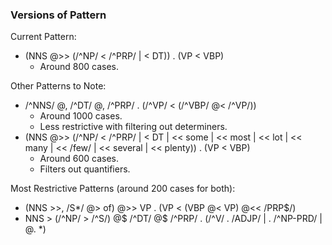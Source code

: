### Versions of Pattern

Current Pattern: 
- (NNS @>> (/^NP/ < /^PRP/ | < DT)) . (VP < VBP)
  - Around 800 cases.

Other Patterns to Note:
- /^NNS/ @, /^DT/ @, /^PRP/ . (/^VP/ < (/^VBP/ @< /^VP/))
  - Around 1000 cases.
  - Less restrictive with filtering out determiners.
- (NNS @>> (/^NP/ < /^PRP/ | < DT | << some | << most | << lot | << many | << /few/ | << several | << plenty)) . (VP < VBP)
  - Around 600 cases. 
  - Filters out quantifiers.

Most Restrictive Patterns (around 200 cases for both):
- (NNS >>, /S*/ @> of) @>> VP . (VP < (VBP @< VP) @<< /PRP$/)
- NNS > (/^NP/ > /^S/) @$ /^DT/ @$ /^PRP/ . (/^V/ . /ADJP/ | . /^NP-PRD/ | @. *)